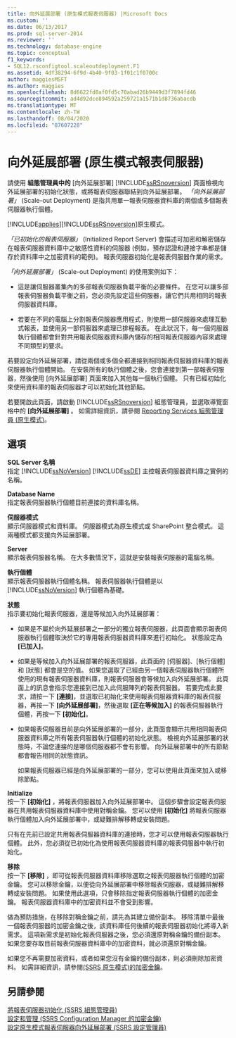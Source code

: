 ```yaml
---
title: 向外延展部署 (原生模式報表伺服器) |Microsoft Docs
ms.custom: ''
ms.date: 06/13/2017
ms.prod: sql-server-2014
ms.reviewer: ''
ms.technology: database-engine
ms.topic: conceptual
f1_keywords:
- SQL12.rsconfigtool.scaleoutdeployment.F1
ms.assetid: 4df38294-6f9d-4b40-9f03-1f01c1f0700c
author: maggiesMSFT
ms.author: maggies
ms.openlocfilehash: 8d6622fd8af0fd5c70abad26b9449d3f7894fd46
ms.sourcegitcommit: ad4d92dce894592a259721a1571b1d8736abacdb
ms.translationtype: MT
ms.contentlocale: zh-TW
ms.lasthandoff: 08/04/2020
ms.locfileid: "87607228"
---
```

# <a name="scale-out-deployment-native-mode-report-server"></a>向外延展部署 (原生模式報表伺服器)
  請使用 **組態管理員中的** [向外延展部署] [!INCLUDE[ssRSnoversion](../../includes/ssrsnoversion-md.md)] 頁面檢視向外延展部署的初始化狀態，或將報表伺服器聯結到向外延展部署。 *「向外延展部署」* (Scale-out Deployment) 是指共用單一報表伺服器資料庫的兩個或多個報表伺服器執行個體。  
  
 [!INCLUDE[applies](../../includes/applies-md.md)][!INCLUDE[ssRSnoversion](../../includes/ssrsnoversion-md.md)]原生模式。  
  
 *「已初始化的報表伺服器」* (Initialized Report Server) 會描述可加密和解密儲存在報表伺服器資料庫中之敏感性資料的伺服器 (例如，預存認證和連接字串都是儲存於資料庫中之加密資料的範例)。 報表伺服器初始化是報表伺服器作業的需求。  
  
 *「向外延展部署」* (Scale-out Deployment) 的使用案例如下：  
  
-   這是讓伺服器叢集內的多部報表伺服器負載平衡的必要條件。 在您可以讓多部報表伺服器負載平衡之前，您必須先設定這些伺服器，讓它們共用相同的報表伺服器資料庫。  
  
-   若要在不同的電腦上分割報表伺服器應用程式，則使用一部伺服器來處理互動式報表，並使用另一部伺服器來處理已排程報表。 在此狀況下，每一個伺服器執行個體都會針對共用報表伺服器資料庫內儲存的相同報表伺服器內容來處理不同類型的要求。  
  
 若要設定向外延展部署，請從兩個或多個全都連接到相同報表伺服器資料庫的報表伺服器執行個體開始。 在安裝所有的執行個體之後，您會連接到第一部報表伺服器，然後使用 [向外延展部署] 頁面來加入其他每一個執行個體。 只有已經初始化來使用資料庫的報表伺服器才可以初始化其他節點。  
  
 若要開啟此頁面，請啟動 [!INCLUDE[ssRSnoversion](../../includes/ssrsnoversion-md.md)] 組態管理員，並選取導覽窗格中的 **[向外延展部署]** 。 如需詳細資訊，請參閱 [Reporting Services 組態管理員 &#40;原生模式&#41;](../../../2014/sql-server/install/reporting-services-configuration-manager-native-mode.md)。  
  
## <a name="options"></a>選項  
 **SQL Server 名稱**  
 指定 [!INCLUDE[ssNoVersion](../../includes/ssnoversion-md.md)] [!INCLUDE[ssDE](../../includes/ssde-md.md)] 主控報表伺服器資料庫之實例的名稱。  
  
 **Database Name**  
 指定報表伺服器執行個體目前連接的資料庫名稱。  
  
 **伺服器模式**  
 顯示伺服器模式和資料庫。 伺服器模式為原生模式或 SharePoint 整合模式。 這兩種模式都支援向外延展部署。  
  
 **Server**  
 顯示報表伺服器名稱。 在大多數情況下，這就是安裝報表伺服器的電腦名稱。  
  
 **執行個體**  
 顯示報表伺服器執行個體名稱。 報表伺服器執行個體是以 [!INCLUDE[ssNoVersion](../../includes/ssnoversion-md.md)] 執行個體為基礎。  
  
 **狀態**  
 指示要初始化報表伺服器，還是等候加入向外延展部署：  
  
-   如果是不屬於向外延展部署之一部分的獨立報表伺服器，此頁面會顯示報表伺服器執行個體取決於它的專用報表伺服器資料庫來進行初始化。 狀態設定為 **[已加入]**。  
  
-   如果是等候加入向外延展部署的報表伺服器，此頁面的 [伺服器]、[執行個體] 和 [狀態] 都會是空的值。 如果您選取了已經由另一個報表伺服器執行個體所使用的現有報表伺服器資料庫，則報表伺服器會等候加入向外延展部署。 此頁面上的訊息會指示您連接到已加入此伺服陣列的報表伺服器。 若要完成此要求，請按一下 **[連接]**，並選取已初始化來使用報表伺服器資料庫的報表伺服器，再按一下 **[向外延展部署]**，然後選取 **[正在等候加入]** 的報表伺服器執行個體，再按一下 **[初始化]**。  
  
-   如果報表伺服器目前是向外延展部署的一部分，此頁面會顯示共用相同報表伺服器資料庫之所有報表伺服器執行個體的初始化狀態。 檢視向外延展部署的狀態時，不論您連接的是哪個伺服器都不會有影響。 向外延展部署中的所有節點都會報告相同的狀態資訊。  
  
     如果報表伺服器已經是向外延展部署的一部分，您可以使用此頁面來加入或移除節點。  
  
 **Initialize**  
 按一下 **[初始化]** ，將報表伺服器加入向外延展部署中。 這個步驟會設定報表伺服器在共用報表伺服器資料庫中使用對稱金鑰。 您可以使用 **[初始化]** 將報表伺服器執行個體加入向外延展部署中，或疑難排解移轉或安裝問題。  
  
 只有在先前已設定共用報表伺服器資料庫的連接時，您才可以使用報表伺服器執行個體。 此外，您必須從已初始化為使用報表伺服器資料庫的報表伺服器中執行初始化。  
  
 **移除**  
 按一下 **[移除]** ，即可從報表伺服器資料庫移除選取之報表伺服器執行個體的加密金鑰。 您可以移除金鑰，以便從向外延展部署中移除報表伺服器，或疑難排解移轉或安裝問題。 如果使用此選項，只會移除指定報表伺服器執行個體的加密金鑰。 報表伺服器資料庫中的加密資料並不會受到影響。  
  
 做為預防措施，在移除對稱金鑰之前，請先為其建立備份副本。 移除清單中最後一個報表伺服器的加密金鑰之後，該資料庫任何後續的報表伺服器初始化將導入新需求。 這項新需求是初始化報表伺服器之後，您必須還原對稱金鑰的備份副本。 如果您要存取目前報表伺服器資料庫中的加密資料，就必須還原對稱金鑰。  
  
 如果您不再需要加密資料，或者如果您沒有金鑰的備份副本，則必須刪除加密資料。 如需詳細資訊，請參閱[&#40;SSRS 原生模式&#41;的加密金鑰](../../../2014/sql-server/install/encryption-keys-ssrs-native-mode.md)。  
  
## <a name="see-also"></a>另請參閱  
 [將報表伺服器初始化 &#40;SSRS 組態管理員&#41;](../../reporting-services/install-windows/ssrs-encryption-keys-initialize-a-report-server.md)   
 [設定和管理 &#40;SSRS Configuration Manager 的加密金鑰&#41;](../../reporting-services/install-windows/ssrs-encryption-keys-manage-encryption-keys.md)   
 [設定原生模式報表伺服器向外延展部署 &#40;SSRS 設定管理員&#41;](../../reporting-services/install-windows/configure-a-native-mode-report-server-scale-out-deployment.md)  
  
  
